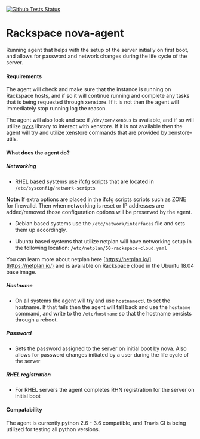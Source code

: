 
[![Github Tests Status](https://github.com/Rackspace-DOT/nova-agent/workflows/Tests/badge.svg)](https://github.com/Rackspace-DOT/nova-agent/workflows/Tests/badge.svg)

# Rackspace nova-agent

Running agent that helps with the setup of the server initially on first boot, and allows for password and network changes during the life cycle of the server.

#### Requirements

The agent will check and make sure that the instance is running on Rackspace hosts, and if so it will continue running and complete any tasks that is being requested through xenstore. If it is not then the agent will immediately stop running log the reason.

The agent will also look and see if `/dev/xen/xenbus` is available, and if so will utilize [pyxs](https://github.com/selectel/pyxs) library to interact with xenstore. If it is not available then the agent will try and utilize xenstore commands that are provided by xenstore-utils.

#### What does the agent do?

##### Networking
  * RHEL based systems use ifcfg scripts that are located in `/etc/sysconfig/network-scripts`

  **Note:** If extra options are placed in the ifcfg scripts scripts such as ZONE for firewalld. Then when networking is reset or IP addresses are added/removed those configuration options will be preserved by the agent.

  * Debian based systems use the `/etc/network/interfaces` file and sets them up accordingly.

  * Ubuntu based systems that utilize netplan will have networking setup in the following location: `/etc/netplan/50-rackspace-cloud.yaml`

  You can learn more about netplan here [https://netplan.io/](https://netplan.io/) and is available on Rackspace cloud in the Ubuntu 18.04 base image.

##### Hostname
  * On all systems the agent will try and use `hostnamectl` to set the hostname. If that fails then the agent will fall back and use the `hostname` command, and write to the `/etc/hostname` so that the hostname persists through a reboot.

##### Password
  * Sets the password assigned to the server on initial boot by nova. Also allows for password changes initiated by a user during the life cycle of the server

##### RHEL registration
  * For RHEL servers the agent completes RHN registration for the server on initial boot

#### Compatability

The agent is currently python 2.6 - 3.6 compatible, and Travis CI is being utilized for testing all python versions.
